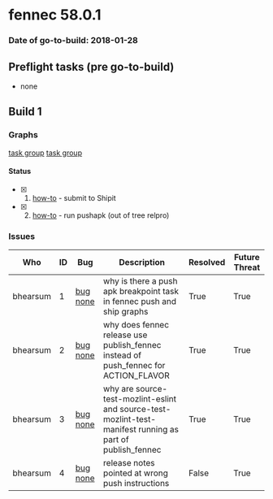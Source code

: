 # fennec 58.0.1

### Date of go-to-build: 2018-01-28

## Preflight tasks (pre go-to-build)
- none

## Build 1  

### Graphs
[task group](https://tools.taskcluster.net/push-inspector/#/PpXWP5wAT_SwJGEeFQi52Q)
[task group](https://tools.taskcluster.net/push-inspector/#/c2l3yJiWQfKG6zyAE6AQ5g)


#### Status
- [x] 1.  [how-to](https://wiki.mozilla.org/Release:Release_Automation_on_Mercurial:Starting_a_Release#Submit_to_Ship_It)  - submit to Shipit
- [x] 2.  [how-to](https://github.com/mozilla-releng/releasewarrior-2.0/blob/master/old-how-tos/relpro.md#3-push-to-releases-dir-mirrors)  - run pushapk (out of tree relpro)

### Issues
| Who                 | ID               | Bug                                                                 | Description                | Resolved                | Future Threat                |
| ------------------- | ---------------- | ------------------------------------------------------------------- | -------------------------- | ----------------------- | ---------------------------- |
| bhearsum  | 1 | [bug none](https://bugzil.la/none)        | why is there a push apk breakpoint task in fennec push and ship graphs | True | True |
| bhearsum  | 2 | [bug none](https://bugzil.la/none)        | why does fennec release use publish_fennec instead of push_fennec for ACTION_FLAVOR | True | True |
| bhearsum  | 3 | [bug none](https://bugzil.la/none)        | why are source-test-mozlint-eslint and source-test-mozlint-test-manifest running as part of publish_fennec | True | True |
| bhearsum  | 4 | [bug none](https://bugzil.la/none)        | release notes pointed at wrong push instructions | False | True |

